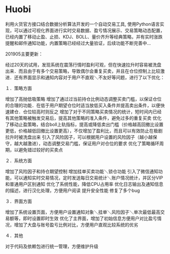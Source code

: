 # Huobi
利用火货官方接口结合数据分析算法开发的一个自动交易工具,  使用Python语言实现，可以通过可视化界面进行实时交易数据、盈亏情况展示、交易策略动态配置，已经内置了移动止盈、止损、KDJ、BOLL、量价齐升等经典策略，并有实时涨跌提醒和邮件通知功能，内置策略已经经过大量验证，后续功能不断完善中...


201905主要更新：


  经过20天的试用，发现系统在震荡行情时盈利可观，但在快速拉升时容易被洗盘出来．而且由于有多个交易策略，导致偶尔会重复买卖，并且在仓位控制上比较激进．还有界面显示和通知内容对于用户不直观＼不友好等问题，进行了以下优化：


１．策略方面

  增加了高抛低吸策略
  增加了通过过当前持仓比例动态调整买卖门槛，以保证仓位的合理的功能．在低于用户期望仓位时适当放低买入条件并提高卖出条件，以便快速建仓．仓位较高时则反之
  增加了对于不同策略买卖情况的统计，短时间内已经有其他策略被触发交易后，提高其他策略的准入条件，避免过多的重复买卖
  优化了移动止盈策略，结合boll上轨指标，提高或降低卖出门槛（价格越高回撤比设置更低，价格越低回撤比设置更高），不仅增加了盈利比，而且可以有效防止在极剧拉升时被洗盘出来
  引入了风险因子，可以根据用户设置的风险因子（越小越保守，越大越激进），动态调整交易门槛，保证用户对仓位的要求
  优化了策略循环周期，以避免错过较好的买卖点

２．系统方面

  增加了风险因子和持仓期望控制
  增加挂单买卖功能＼锁仓功能
  引入了微信通知功能，可以通知实时交易情况，定时发送每日交易统计＼账户情况统计，并区分VIP和普通用户区别通知
  优化了系统性能，降低CPU占用率
  优化日志输出及通知信息的描述，进行汉化处理，方便用户阅读
  提升安全性能
  修复了多个bug
  
３．界面方面

  增加了系统设置页面，方便用户设置通知对象＼挂单＼风险因子＼单次最低最高交易额等，即时设置即时生效
  优化了主界面，增加了初始信息方便用户对比盈亏情况，增加了大盘与账号盈亏比例对比，方便用户直观比较系统的优劣

４．其他

  对于代码及依赖包进行统一管理，方便维护升级

  
